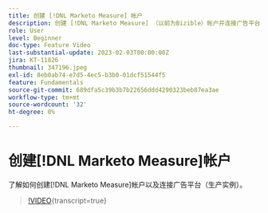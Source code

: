 ```yaml
---
title: 创建 [!DNL Marketo Measure] 帐户
description: 创建 [!DNL Marketo Measure] （以前为Bizible）帐户并连接广告平台（生产实例）。
role: User
level: Beginner
doc-type: Feature Video
last-substantial-update: 2023-02-03T00:00:00Z
jira: KT-11826
thumbnail: 347196.jpeg
exl-id: 8eb0ab74-e7d5-4ec5-b3b0-01dcf51544f5
feature: Fundamentals
source-git-commit: 689dfa5c39b3b7b22656ddd4290323beb87ea3ae
workflow-type: tm+mt
source-wordcount: '32'
ht-degree: 0%

---
```


# 创建[!DNL Marketo Measure]帐户

了解如何创建[!DNL Marketo Measure]帐户以及连接广告平台（生产实例）。

>[!VIDEO](https://video.tv.adobe.com/v/347196/?learn=on){transcript=true}
